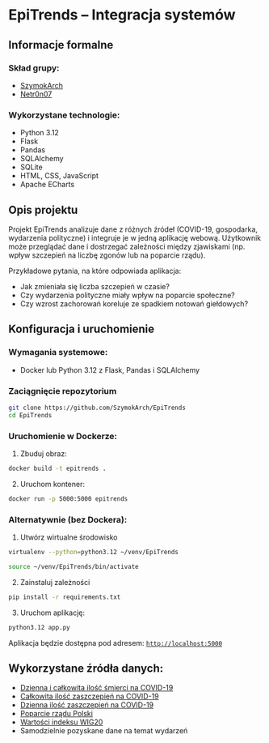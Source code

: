 # **EpiTrends** – Integracja systemów
## Informacje formalne

### Skład grupy:
- [SzymokArch](https://github.com/SzymokArch)
- [Netr0n07](https://github.com/Netr0n07)

### Wykorzystane technologie:
- Python 3.12
- Flask
- Pandas
- SQLAlchemy
- SQLite
- HTML, CSS, JavaScript
- Apache ECharts

## Opis projektu
Projekt EpiTrends analizuje dane z różnych źródeł (COVID-19, gospodarka, wydarzenia polityczne) i integruje je w jedną aplikację webową. Użytkownik może przeglądać dane i dostrzegać zależności między zjawiskami (np. wpływ szczepień na liczbę zgonów lub na poparcie rządu).

Przykładowe pytania, na które odpowiada aplikacja:
- Jak zmieniała się liczba szczepień w czasie?
- Czy wydarzenia polityczne miały wpływ na poparcie społeczne?
- Czy wzrost zachorowań koreluje ze spadkiem notowań giełdowych?

## Konfiguracja i uruchomienie
### Wymagania systemowe:
- Docker lub Python 3.12 z Flask, Pandas i SQLAlchemy
### Zaciągnięcie repozytorium
```bash
git clone https://github.com/SzymokArch/EpiTrends
cd EpiTrends
```

### Uruchomienie w Dockerze:
1. Zbuduj obraz:
```bash
docker build -t epitrends .
```
2. Uruchom kontener:
```bash
docker run -p 5000:5000 epitrends
```
### Alternatywnie (bez Dockera):

1. Utwórz wirtualne środowisko
```bash
virtualenv --python=python3.12 ~/venv/EpiTrends
```
```bash
source ~/venv/EpiTrends/bin/activate
```
2. Zainstaluj zależności
```bash
pip install -r requirements.txt
```
3. Uruchom aplikację:
```bash
python3.12 app.py
```
Aplikacja będzie dostępna pod adresem: [`http://localhost:5000`](http://localhost:5000)

## Wykorzystane źródła danych:
- [Dzienna i całkowita ilość śmierci na COVID-19](https://ourworldindata.org/grapher/total-daily-covid-deaths)
- [Całkowita ilość zaszczepień na COVID-19](https://ourworldindata.org/grapher/cumulative-covid-vaccinations)
- [Dzienna ilość zaszczepień na COVID-19](https://ourworldindata.org/grapher/daily-covid-19-vaccination-doses)
- [Poparcie rządu Polski](https://www.cbos.pl/PL/trendy/trendy.php?trend_parametr=stosunek_do_rzadu)
- [Wartości indeksu WIG20](https://stooq.pl/q/d/?f=20210101&t=20211130&s=wig20)
- Samodzielnie pozyskane dane na temat wydarzeń
